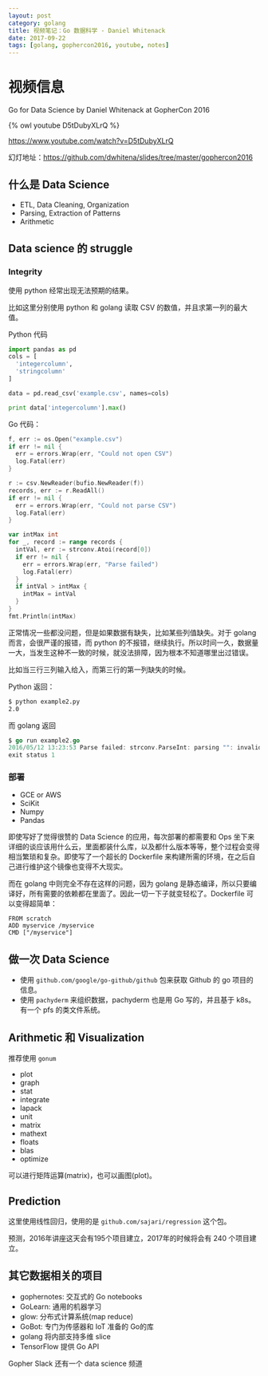 ```yaml
---
layout: post
category: golang
title: 视频笔记：Go 数据科学 - Daniel Whitenack
date: 2017-09-22
tags: [golang, gophercon2016, youtube, notes]
---
```


<!-- toc -->

# 视频信息

Go for Data Science
by Daniel Whitenack
at GopherCon 2016

{% owl youtube D5tDubyXLrQ %}

<https://www.youtube.com/watch?v=D5tDubyXLrQ>

幻灯地址：<https://github.com/dwhitena/slides/tree/master/gophercon2016>

## 什么是 Data Science

* ETL, Data Cleaning, Organization
* Parsing, Extraction of Patterns
* Arithmetic

## Data science 的 struggle

### Integrity

使用 python 经常出现无法预期的结果。

比如这里分别使用 python 和 golang 读取 CSV 的数值，并且求第一列的最大值。

Python 代码

```python
import pandas as pd
cols = [
  'integercolumn',
  'stringcolumn'
]

data = pd.read_csv('example.csv', names=cols)

print data['integercolumn'].max()
```

Go 代码：

```go
f, err := os.Open("example.csv")
if err != nil {
  err = errors.Wrap(err, "Could not open CSV")
  log.Fatal(err)
}

r := csv.NewReader(bufio.NewReader(f))
records, err := r.ReadAll()
if err != nil {
  err = errors.Wrap(err, "Could not parse CSV")
  log.Fatal(err)
}

var intMax int
for _, record := range records {
  intVal, err := strconv.Atoi(record[0])
  if err != nil {
    err = errors.Wrap(err, "Parse failed")
    log.Fatal(err)
  }
  if intVal > intMax {
    intMax = intVal
  }
}
fmt.Println(intMax)
```

正常情况一些都没问题，但是如果数据有缺失，比如某些列值缺失。对于 golang 而言，会很严谨的报错，而 python 的不报错，继续执行。所以时间一久，数据量一大，当发生这种不一致的时候，就没法排障，因为根本不知道哪里出过错误。

比如当三行三列输入给入，而第三行的第一列缺失的时候。

Python 返回：

```bash
$ python example2.py
2.0
```

而 golang 返回

```go
$ go run example2.go
2016/05/12 13:23:53 Parse failed: strconv.ParseInt: parsing "": invalid syntax
exit status 1
```

### 部署

* GCE or AWS
* SciKit
* Numpy
* Pandas

即使写好了觉得很赞的 Data Science 的应用，每次部署的都需要和 Ops 坐下来详细的谈应该用什么云，里面都装什么库，以及都什么版本等等，整个过程会变得相当繁琐和复杂。即使写了一个超长的 Dockerfile 来构建所需的环境，在之后自己进行维护这个镜像也变得不大现实。

而在 golang 中则完全不存在这样的问题，因为 golang 是静态编译，所以只要编译好，所有需要的依赖都在里面了。因此一切一下子就变轻松了。Dockerfile 可以变得超简单：

```Dockerfil
FROM scratch
ADD myservice /myservice
CMD ["/myservice"]
```

## 做一次 Data Science

* 使用 `github.com/google/go-github/github` 包来获取 Github 的 go 项目的信息。
* 使用 `pachyderm` 来组织数据，pachyderm 也是用 Go 写的，并且基于 k8s。有一个 pfs 的类文件系统。

## Arithmetic 和 Visualization

推荐使用 `gonum`

* plot
* graph
* stat
* integrate
* lapack
* unit
* matrix
* mathext
* floats
* blas
* optimize

可以进行矩阵运算(matrix)，也可以画图(plot)。

## Prediction

这里使用线性回归，使用的是 `github.com/sajari/regression` 这个包。

预测，2016年讲座这天会有195个项目建立，2017年的时候将会有 240 个项目建立。

## 其它数据相关的项目

* gophernotes: 交互式的 Go notebooks
* GoLearn: 通用的机器学习
* glow: 分布式计算系统(map reduce)
* GoBot: 专门为传感器和 IoT 准备的 Go的库
* golang 将内部支持多维 slice
* TensorFlow 提供 Go API

Gopher Slack 还有一个 data science 频道
